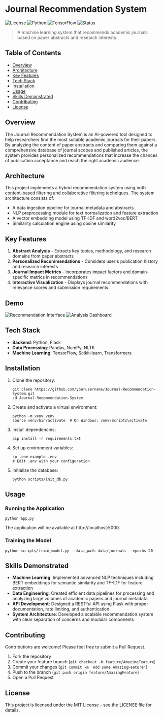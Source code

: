 # Journal Recommendation System

![License](https://img.shields.io/badge/license-MIT-blue.svg)
![Python](https://img.shields.io/badge/Python-3.8%2B-blue)
![TensorFlow](https://img.shields.io/badge/TensorFlow-2.x-orange)
![Status](https://img.shields.io/badge/status-active-green)

> A machine learning system that recommends academic journals based on paper abstracts and research interests.

## Table of Contents

- [Overview](#overview)
- [Architecture](#architecture)
- [Key Features](#key-features)
- [Tech Stack](#tech-stack)
- [Installation](#installation)
- [Usage](#usage)
- [Skills Demonstrated](#skills-demonstrated)
- [Contributing](#contributing)
- [License](#license)

## Overview

The Journal Recommendation System is an AI-powered tool designed to help researchers find the most suitable academic journals for their papers. By analyzing the content of paper abstracts and comparing them against a comprehensive database of journal scopes and published articles, the system provides personalized recommendations that increase the chances of publication acceptance and reach the right academic audience.

## Architecture

This project implements a hybrid recommendation system using both content-based filtering and collaborative filtering techniques. The system architecture consists of:

- A data ingestion pipeline for journal metadata and abstracts
- NLP preprocessing module for text normalization and feature extraction
- A vector embedding model using TF-IDF and word2vec/BERT
- Similarity calculation engine using cosine similarity


## Key Features

1. **Abstract Analysis** - Extracts key topics, methodology, and research domains from paper abstracts
2. **Personalized Recommendations** - Considers user's publication history and research interests
3. **Journal Impact Metrics** - Incorporates impact factors and domain-specific metrics in recommendations
4. **Interactive Visualization** - Displays journal recommendations with relevance scores and submission requirements

## Demo

![Recommendation Interface](path/to/demo-screenshot1.png)
![Analysis Dashboard](path/to/demo-screenshot2.png)

## Tech Stack

- **Backend**: Python, Flask
- **Data Processing**: Pandas, NumPy, NLTK
- **Machine Learning**: TensorFlow, Scikit-learn, Transformers

## Installation

1. Clone the repository:
   ```
   git clone https://github.com/yourusername/Journal-Recommendation-System.git
   cd Journal-Recommendation-System
   ```

2. Create and activate a virtual environment:
   ```
   python -m venv venv
   source venv/bin/activate  # On Windows: venv\Scripts\activate
   ```

3. Install dependencies:
   ```
   pip install -r requirements.txt
   ```

4. Set up environment variables:
   ```
   cp .env.example .env
   # Edit .env with your configuration
   ```

5. Initialize the database:
   ```
   python scripts/init_db.py
   ```

## Usage

### Running the Application

```
python app.py
```

The application will be available at http://localhost:5000.



### Training the Model

```
python scripts/train_model.py --data_path data/journals --epochs 20
```



## Skills Demonstrated

- **Machine Learning**: Implemented advanced NLP techniques including BERT embeddings for semantic similarity and TF-IDF for feature extraction
- **Data Engineering**: Created efficient data pipelines for processing and analyzing large volumes of academic papers and journal metadata
- **API Development**: Designed a RESTful API using Flask with proper documentation, rate limiting, and authentication
- **System Architecture**: Developed a scalable recommendation system with clear separation of concerns and modular components

## Contributing

Contributions are welcome! Please feel free to submit a Pull Request.

1. Fork the repository
2. Create your feature branch (`git checkout -b feature/AmazingFeature`)
3. Commit your changes (`git commit -m 'Add some AmazingFeature'`)
4. Push to the branch (`git push origin feature/AmazingFeature`)
5. Open a Pull Request

## License

This project is licensed under the MIT License - see the LICENSE file for details.
